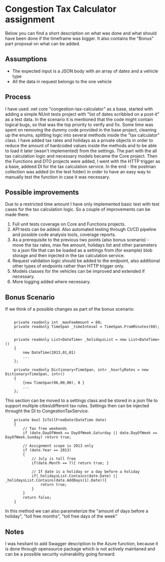 # Congestion Tax Calculator assignment

Below you can find a short description on what was done and what should have been done if the timeframe was bigger.
It also contains the "Bonus" part proposal on what can be added.

## Assumptions

- The expected input is a JSON body with an array of dates and a vehicle type
- All the data in request belongs to the one vehicle

## Process

I have used .net core "congestion-tax-calculator" as a base, started with adding a simple NUnit tests project with "list of dates scribbled on a post-it" as a test data. 
In the scenario it is mentioned that the code might contain logical bugs, so that was the top priority to verify and fix. 
Some time was spent on removing the dummy code provided in the base project, cleaning up the enums, splitting logic into several methods inside the "tax calculator" class. 
I have added tax rates and holidays as a private objects in order to reduce the amount of hardcoded values inside the methods and to be able to load it later (wasn't implemented) from the settings. 
The part with the all tax calculation logic and necessary models became the Core project.
Then the Functions and DTO projects were added, I went with the HTTP trigger as a base, addeed DI for the tax calculation service. 
In the end - the postman collection was added (in the test folder) in order to have an easy way to manually test the function in case it was necessary.

## Possible improvements

Due to a restricted time amount I have only implemented basic test with test cases for the tax calculation logic. So a couple of improvements can be made there. 
1) Full unit tests coverage on Core and Functions projects. 
2) API tests can be added. Also automated testing through CI/CD pipeline and possble code analysis tools, coverage reports.
3) As a prerequisite to the previous two points (also bonus scenario) - move the tax rates, max fee amount, holidays list and other parameters to a json file that can be loaded as a settings from (for example) blob storage and then injected in the tax calculation service.
4) Request validation logic should be added to the endpoint, also additional other types of endpoints rather than HTTP trigger only.
5) Models classes for the vehicles can be improved and extended if necessary.
6) More logging added where necessary.

## Bonus Scenario

If we think of a possible changes as part of the bonus scenario:
```
    
    private readonly int _maxFeeAmount = 60;
    private readonly TimeSpan _timeInteval = TimeSpan.FromMinutes(60);

    
    private readonly List<DateTime> _holidaysList = new List<DateTime>()
    {
        new DateTime(2013,01,01)
        ...
    };
    
    private readonly Dictionary<TimeSpan, int> _hourlyRates = new Dictionary<TimeSpan, int>()
    {
        {new TimeSpan(06,00,00), 8 }
        ...
    };
```

This section can be moved to a settings class and be stored in a json file to support multiple cities\different tax rules. Settings then can be injected throught the DI to CongestionTaxService.

```
    private bool IsTollFreeDate(DateTime date)
    {
        // Tax free weekends
        if (date.DayOfWeek == DayOfWeek.Saturday || date.DayOfWeek == DayOfWeek.Sunday) return true;

        // Assignment scope is 2013 only
        if (date.Year == 2013)
        {
            // July is toll free
            if(date.Month == 7){ return true; }            
            
            // If date is a holiday or a day before a holiday
            if(_holidaysList.Contains(date.Date) || _holidaysList.Contains(date.AddDays(1).Date)){
                return true;
            }
        }
        return false;
    }
```
In this method we can also parameterize the "amount of days before a holiday", "toll free months", "toll free days of the week"

## Notes

I was hesitant to add Swagger description to the Azure function, because it is done through opensource package which is not actively maintaned and can be a possible security vulnerability going forward.